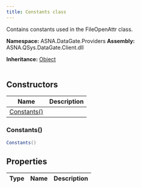 ```yaml
---
title: Constants class
---
```


Contains constants used in the FileOpenAttr class.

**Namespace:** ASNA.DataGate.Providers
**Assembly:** ASNA.QSys.DataGate.Client.dll

**Inheritance:** [Object](https://docs.microsoft.com/en-us/dotnet/api/system.object)
<br>
<br>

## Constructors

| Name | Description |
| --- | --- |
| [Constants()](#constants) | 

### Constants()



```cs
Constants()
```

## Properties

| Type | Name | Description
| --- | --- | --- 
